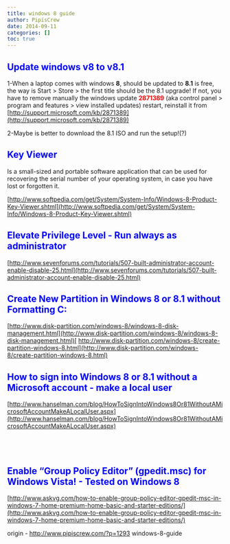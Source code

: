 ```yaml
---
title: windows 8 guide
author: PipisCrew
date: 2014-09-11
categories: []
toc: true
---
```


## <span style="color: #0000ff;">Update windows v8 to v8.1</span>

1-When a laptop comes with windows **8**, should be updated to **8.1** is free, the way is Start > Store > the first title should be the 8.1 upgrade!
If not, you have to remove manually the windows update **<span style="color: #ff0000;">2871389</span>** (aka control panel > program and features > view installed updates) restart, reinstall it from
[http://support.microsoft.com/kb/2871389](http://support.microsoft.com/kb/2871389)

2-Maybe is better to download the 8.1 ISO and run the setup!(?)

## 

## <span style="color: #0000ff;">Key Viewer</span>

Is a small-sized and portable software application that can be used for recovering the serial number of your operating system, in case you have lost or forgotten it.

[http://www.softpedia.com/get/System/System-Info/Windows-8-Product-Key-Viewer.shtml](http://www.softpedia.com/get/System/System-Info/Windows-8-Product-Key-Viewer.shtml)

## <span style="color: #0000ff;">Elevate Privilege Level - Run always as administrator</span>

[http://www.sevenforums.com/tutorials/507-built-administrator-account-enable-disable-25.html](http://www.sevenforums.com/tutorials/507-built-administrator-account-enable-disable-25.html)

## <span style="color: #0000ff;">Create New Partition in Windows 8 or 8.1 without Formatting C:</span>

[http://www.disk-partition.com/windows-8/windows-8-disk-management.html](http://www.disk-partition.com/windows-8/windows-8-disk-management.html)[
http://www.disk-partition.com/windows-8/create-partition-windows-8.html](http://www.disk-partition.com/windows-8/create-partition-windows-8.html)

## <span style="color: #0000ff;">How to sign into Windows 8 or 8.1 without a Microsoft account - make a local user</span>

[http://www.hanselman.com/blog/HowToSignIntoWindows8Or81WithoutAMicrosoftAccountMakeALocalUser.aspx](http://www.hanselman.com/blog/HowToSignIntoWindows8Or81WithoutAMicrosoftAccountMakeALocalUser.aspx)

## 

## 

## <span style="color: #0000ff;"> </span>

## <span style="color: #0000ff;">Enable “Group Policy Editor” (gpedit.msc) for Windows Vista! - Tested on Windows 8</span>

[http://www.askvg.com/how-to-enable-group-policy-editor-gpedit-msc-in-windows-7-home-premium-home-basic-and-starter-editions/](http://www.askvg.com/how-to-enable-group-policy-editor-gpedit-msc-in-windows-7-home-premium-home-basic-and-starter-editions/)

origin - http://www.pipiscrew.com/?p=1293 windows-8-guide